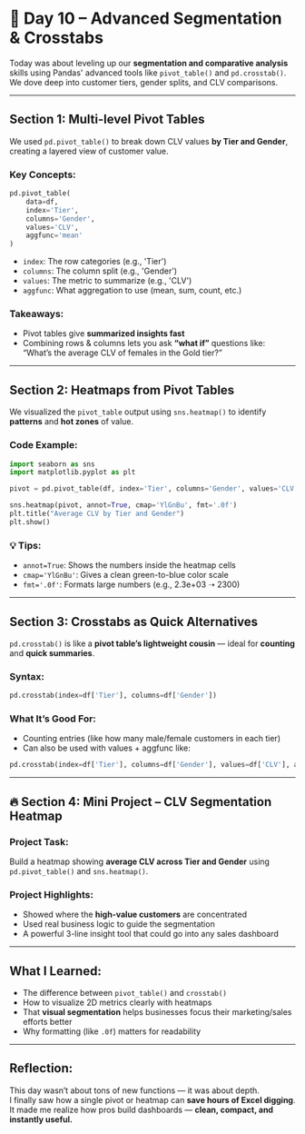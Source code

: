# 📘 Day 10 – Advanced Segmentation & Crosstabs

Today was about leveling up our **segmentation and comparative analysis** skills using Pandas' advanced tools like `pivot_table()` and `pd.crosstab()`. We dove deep into customer tiers, gender splits, and CLV comparisons.

---

##  Section 1: Multi-level Pivot Tables

We used `pd.pivot_table()` to break down CLV values **by Tier and Gender**, creating a layered view of customer value.

###  Key Concepts:
```python
pd.pivot_table(
    data=df,
    index='Tier',
    columns='Gender',
    values='CLV',
    aggfunc='mean'
)
```

- `index`: The row categories (e.g., 'Tier')  
- `columns`: The column split (e.g., 'Gender')  
- `values`: The metric to summarize (e.g., 'CLV')  
- `aggfunc`: What aggregation to use (mean, sum, count, etc.)

###  Takeaways:
- Pivot tables give **summarized insights fast**
- Combining rows & columns lets you ask **“what if”** questions like:  
  “What’s the average CLV of females in the Gold tier?”

---

##  Section 2: Heatmaps from Pivot Tables

We visualized the `pivot_table` output using `sns.heatmap()` to identify **patterns** and **hot zones** of value.

###  Code Example:
```python
import seaborn as sns
import matplotlib.pyplot as plt

pivot = pd.pivot_table(df, index='Tier', columns='Gender', values='CLV', aggfunc='mean')

sns.heatmap(pivot, annot=True, cmap='YlGnBu', fmt='.0f')
plt.title("Average CLV by Tier and Gender")
plt.show()
```

### 💡 Tips:
- `annot=True`: Shows the numbers inside the heatmap cells  
- `cmap='YlGnBu'`: Gives a clean green-to-blue color scale  
- `fmt='.0f'`: Formats large numbers (e.g., 2.3e+03 ➝ 2300)

---

##  Section 3: Crosstabs as Quick Alternatives

`pd.crosstab()` is like a **pivot table’s lightweight cousin** — ideal for **counting** and **quick summaries**.

###  Syntax:
```python
pd.crosstab(index=df['Tier'], columns=df['Gender'])
```

###  What It’s Good For:
- Counting entries (like how many male/female customers in each tier)
- Can also be used with values + aggfunc like:
```python
pd.crosstab(index=df['Tier'], columns=df['Gender'], values=df['CLV'], aggfunc='mean')
```

---

## 🔥 Section 4: Mini Project – CLV Segmentation Heatmap

### Project Task:
Build a heatmap showing **average CLV across Tier and Gender** using `pd.pivot_table()` and `sns.heatmap()`.

### Project Highlights:
- Showed where the **high-value customers** are concentrated  
- Used real business logic to guide the segmentation  
- A powerful 3-line insight tool that could go into any sales dashboard

---

##  What I Learned:
- The difference between `pivot_table()` and `crosstab()`  
- How to visualize 2D metrics clearly with heatmaps  
- That **visual segmentation** helps businesses focus their marketing/sales efforts better  
- Why formatting (like `.0f`) matters for readability

---

##  Reflection:
This day wasn’t about tons of new functions — it was about depth.  
I finally saw how a single pivot or heatmap can **save hours of Excel digging**.  
It made me realize how pros build dashboards — **clean, compact, and instantly useful.**
